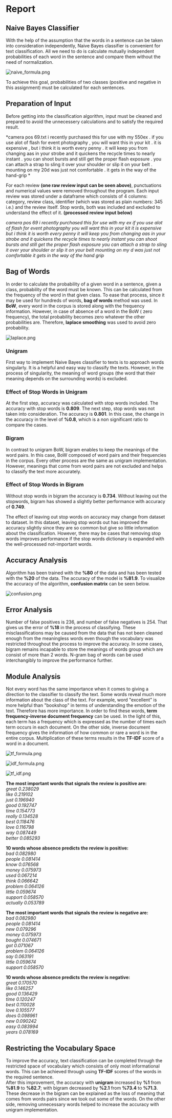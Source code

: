 # Report

## Naive Bayes Classifier

With the help of the assumption that the words in a sentence can be taken into consideration independently, Naive Bayes classifier is convenient for text classification. All we need to do is calculate mutually independent probabilities of each word in the sentence and compare them without the need of normalization.

![naive_formula.png](images/naive_formula.png)

To achieve this goal, probabilities of two classes (positive and negative in this assignment) must be calculated for each sentences.

## Preparation of Input

Before getting into the classification algorithm, input must be cleaned and prepared to avoid the unnecessery calculations and to satisfy the required result.

*camera pos 69.txt i recently purchased this for use with my 550ex . if you use alot of flash for event photography , you will want this in your kit . it is expensive , but i think it is worth every penny . it will keep you from changing aas in your strobe and it quickens the recycle times to nearly instant . you can shoot bursts and still get the proper flash exposure . you can attach a strap to sling it over your shoulder or slip it on your belt . mounting on my 20d was just not comfortable . it gets in the way of the hand-grip *

For each review **(one raw review input can be seen above)**, punctuations and numerical values were removed throughout the program. Each input review was stored under a dataframe which consists of 4 columns: category, review class, identifier (which was stored as plain numbers: 345 i.e.) and the review itself.
Stop words, both was included and excluded to understand the effect of it.
**(processed review input below)**

*camera pos 69 i recently purchased this for use with my ex  if you use alot of flash for event photography you will want this in your kit it is expensive but i think it is worth every penny it will keep you from changing aas in your strobe and it quickens the recycle times to nearly instant you can shoot bursts and still get the proper flash exposure you can attach a strap to sling it over your shoulder or slip it on your belt mounting on my d was just not comfortable it gets in the way of the hand grip*

## Bag of Words

In order to calculate the probability of a given word in a sentence, given a class, probability of the word must be known. This can be calculated from the frequency of the word in that given class. To ease that process, since it may be used for hundreds of words, **bag of words** method was used. In **BoW**, every word in the corpus is stored along with the frequency information. However, in case of absence of a word in the BoW ( zero frequency), the total probability becomes zero whatever the other probabilities are. Therefore, **laplace smoothing** was used to avoid zero probability.

![laplace.png](images/laplace.png)

### Unigram

First way to implement Naive Bayes classifier to texts is to approach words singularly. It is a helpful and easy way to classify the texts. However, in the process of singularity, the meaning of word groups (the word that their meaning depends on the surrounding words) is excluded.

### Effect of Stop Words in Unigram

At the first step, accuracy was calculated with stop words included. The accuracy with stop words is **0.809**.
The next step, stop words was not taken into consideration. The accuracy is **0.801**.
In this case, the change in the accuracy in the level of **%0.8**, which is a non significant ratio to compare the cases.

### Bigram

In contrast to unigram BoW, bigram enables to keep the meanings of the word pairs. In this case, BoW composed of word pairs and their frequencies in the corpus. Every other process are the same as unigram implementation. However, meanings that come from word pairs are not excluded and helps to classify the text more accurately.

### Effect of Stop Words in Bigram

Without stop words in bigram the accuracy is **0.734**. Without leaving out the stopwords, bigram has showed a slightly better performance with accuracy of **0.749**.

The effect of leaving out stop words on accuracy may change from dataset to dataset. In this dataset, leaving stop words out has improved the accuracy slightly since they are so common but give so little information about the classification. However, there may be cases that removing stop words improves performance if the stop words dictionary is expanded with the well-processed not-important words. 

## Accuracy Analysis

Algorithm has been trained with the **%80** of the data and has been tested with the **%20** of the data.
The accuracy of the model is **%81.9**.
To visualize the accuracy of the algorithm, **confusion matrix** can be seen below.

![confusion.png](images/confusion.png)

## Error Analysis

Number of false positives is 236, and number of false negatives is 254. That gives us the error of **%18** in the process of classifying. These misclassifications may be caused from the data that has not been cleaned enough from the meaningless words even though the vocabulary was restricted throughout the process to improve the accuracy. In some cases, bigram remains incapable to store the meanings of words group which are consist of more than 2 words. N-gram bag of words can be used interchangibly to improve the performance further. 

## Module Analysis

Not every word has the same importance when it comes to giving a direction to the classifier to classify the text. Some words reveal much more information about the class of the text. For example, word "excellent" is more helpful than "bookshop" in terms of understanding the emotion of the text. Therefore has more importance.
In order to find these words, **term frequency-inverse document frequency** can be used. In the light of this, each term has a frequency which is expressed as the number of times each term occurs in each document. On the other side, inverse document frequency gives the information of how common or rare a word is in the entire corpus. Multiplication of these terms results in the **TF-IDF** score of a word in a document. 

![tf_formula.png](images/tf_formula.png)

![idf_formula.png](images/idf_formula.png)

![tf_idf.png](images/tf_idf.png)




**The most important words that signals the review is positive are:**  
*great    0.238029  
like     0.219102  
just     0.196940  
good     0.192747  
time     0.154773  
really   0.134528  
best     0.118476  
love     0.116798  
way      0.087449  
better   0.085293*  

**10 words whose absence predicts the review is positive:**  
*bad       0.082980  
people    0.081414  
know      0.076568  
money     0.075973  
used      0.067214  
think     0.066642  
problem   0.064126  
little    0.059674  
support   0.058570  
actually  0.053789* 

**The most important words that signals the review is negative are:**  
*bad       0.082980  
people    0.081414  
new       0.079296  
money     0.075973  
bought    0.074671  
got       0.071067  
problem   0.064126  
say       0.063191  
little    0.059674  
support   0.058570*  

**10 words whose absence predicts the review is negative:**  
*great   0.170570  
like    0.146257  
good    0.136429  
time    0.120247  
best    0.110028  
love    0.105577  
does    0.098961  
new     0.090242  
easy    0.083994  
years   0.078169*

## Restricting the Vocabulary Space

To improve the accuracy, text classification can be completed through the restricted space of vocabulary which consists of only most informational words. This can be achieved through using **TF-IDF** scores of the words in the required sentence.  
After this improvement, the accuracy with **unigram** increased by **%1** from **%81.9** to **%82.7**; with bigram decreased by **%2.1** from **%73.4** to **%71.3**.  
These decrease in the bigram can be explained as the loss of meaning that comes from words pairs since we took out some of the words. On the other side, removing unnecessary words helped to increase the accuracy with unigram implementation.
